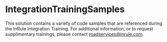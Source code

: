 # IntegrationTrainingSamples
This solution contains a variety of code samples that are referenced during the InRule Integration Training.  For additional information, or to request supplimentary trainings, please contact roadservices@inrule.com.